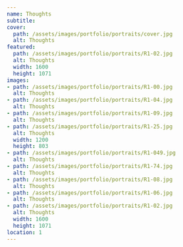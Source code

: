 ```yaml
---
name: Thoughts 
subtitle:
cover:
  path: /assets/images/portfolio/portraits/cover.jpg
  alt: Thoughts
featured:
  path: /assets/images/portfolio/portraits/R1-02.jpg
  alt: Thoughts
  width: 1600
  height: 1071
images:
- path: /assets/images/portfolio/portraits/R1-00.jpg
  alt: Thoughts
- path: /assets/images/portfolio/portraits/R1-04.jpg
  alt: Thoughts
- path: /assets/images/portfolio/portraits/R1-09.jpg
  alt: Thoughts
- path: /assets/images/portfolio/portraits/R1-25.jpg
  alt: Thoughts
  width: 1200
  height: 803
- path: /assets/images/portfolio/portraits/R1-049.jpg
  alt: Thoughts
- path: /assets/images/portfolio/portraits/R1-74.jpg
  alt: Thoughts
- path: /assets/images/portfolio/portraits/R1-08.jpg
  alt: Thoughts
- path: /assets/images/portfolio/portraits/R1-06.jpg
  alt: Thoughts
- path: /assets/images/portfolio/portraits/R1-02.jpg
  alt: Thoughts
  width: 1600
  height: 1071
location: 1
---
```

